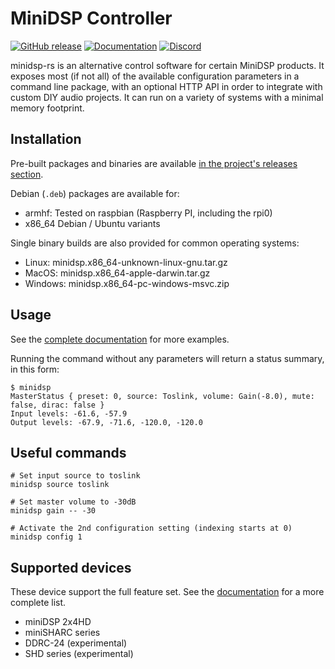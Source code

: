 # MiniDSP Controller
[![GitHub release](https://img.shields.io/github/v/release/mrene/minidsp-rs?include_prereleases)](https://github.com/mrene/minidsp-rs/releases) [![Documentation](https://img.shields.io/badge/docs-online-success)](https://minidsp-rs.pages.dev/) [![Discord](https://img.shields.io/discord/850873168558424095?label=discord&logo=discord)](https://discord.gg/XGHmrcDumf)

minidsp-rs is an alternative control software for certain MiniDSP products. It exposes most (if not all) of the available configuration parameters in a command line package, with an optional HTTP API in order to integrate with custom DIY audio projects. It can run on a variety of systems with a minimal memory footprint.

## Installation
Pre-built packages and binaries are available [in the project's releases section](https://github.com/mrene/minidsp-rs/releases). 

Debian (`.deb`) packages are available for:
- armhf: Tested on raspbian (Raspberry PI, including the rpi0)
- x86_64 Debian / Ubuntu variants

Single binary builds are also provided for common operating systems:
- Linux: minidsp.x86_64-unknown-linux-gnu.tar.gz
- MacOS: minidsp.x86_64-apple-darwin.tar.gz
- Windows: minidsp.x86_64-pc-windows-msvc.zip

## Usage
See the [complete documentation](https://minidsp-rs.pages.dev/) for more examples.

Running the command without any parameters will return a status summary, in this form:

```
$ minidsp 
MasterStatus { preset: 0, source: Toslink, volume: Gain(-8.0), mute: false, dirac: false }
Input levels: -61.6, -57.9
Output levels: -67.9, -71.6, -120.0, -120.0
```

## Useful commands
```
# Set input source to toslink
minidsp source toslink

# Set master volume to -30dB
minidsp gain -- -30

# Activate the 2nd configuration setting (indexing starts at 0)
minidsp config 1
```

## Supported devices
These device support the full feature set. See the [documentation](https://minidsp-rs.pages.dev/devices) for a more complete list.

- miniDSP 2x4HD
- miniSHARC series
- DDRC-24 (experimental)
- SHD series (experimental)
